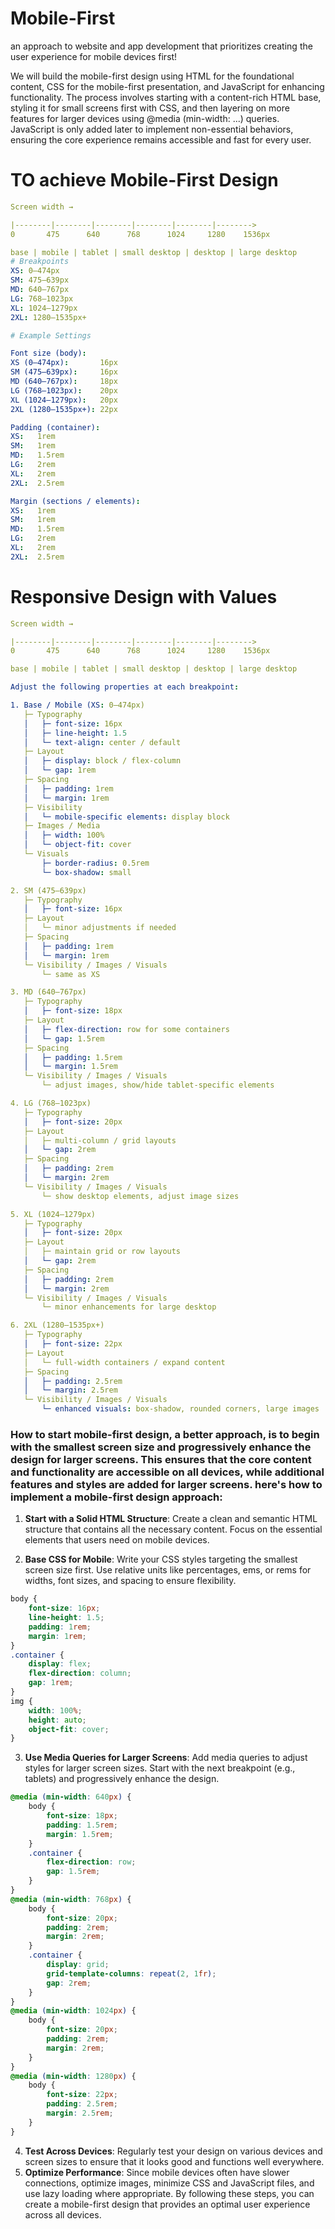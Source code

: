 # Mobile-First
an approach to website and app development that prioritizes creating the user experience for mobile devices first!


We will build the mobile-first design using HTML for the foundational content, CSS for the mobile-first presentation, and JavaScript for enhancing functionality. The process involves starting with a content-rich HTML base, styling it for small screens first with CSS, and then layering on more features for larger devices using @media (min-width: ...) queries. JavaScript is only added later to implement non-essential behaviors, ensuring the core experience remains accessible and fast for every user.


# TO achieve Mobile-First Design

```yaml
Screen width →

|--------|--------|--------|--------|--------|-------->
0       475      640      768      1024     1280    1536px

base | mobile | tablet | small desktop | desktop | large desktop
# Breakpoints
XS: 0–474px
SM: 475–639px
MD: 640–767px
LG: 768–1023px
XL: 1024–1279px
2XL: 1280–1535px+

# Example Settings

Font size (body):
XS (0–474px):       16px
SM (475–639px):     16px
MD (640–767px):     18px
LG (768–1023px):    20px
XL (1024–1279px):   20px
2XL (1280–1535px+): 22px

Padding (container):
XS:   1rem
SM:   1rem
MD:   1.5rem
LG:   2rem
XL:   2rem
2XL:  2.5rem

Margin (sections / elements):
XS:   1rem
SM:   1rem
MD:   1.5rem
LG:   2rem
XL:   2rem
2XL:  2.5rem

```

# Responsive Design with Values

```yaml 
Screen width →

|--------|--------|--------|--------|--------|-------->
0       475      640      768      1024     1280    1536px

base | mobile | tablet | small desktop | desktop | large desktop

Adjust the following properties at each breakpoint:

1. Base / Mobile (XS: 0–474px)
   ├─ Typography
   │   ├─ font-size: 16px
   │   ├─ line-height: 1.5
   │   └─ text-align: center / default
   ├─ Layout
   │   ├─ display: block / flex-column
   │   └─ gap: 1rem
   ├─ Spacing
   │   ├─ padding: 1rem
   │   └─ margin: 1rem
   ├─ Visibility
   │   └─ mobile-specific elements: display block
   ├─ Images / Media
   │   ├─ width: 100%
   │   └─ object-fit: cover
   └─ Visuals
       ├─ border-radius: 0.5rem
       └─ box-shadow: small

2. SM (475–639px)
   ├─ Typography
   │   ├─ font-size: 16px
   ├─ Layout
   │   └─ minor adjustments if needed
   ├─ Spacing
   │   ├─ padding: 1rem
   │   └─ margin: 1rem
   └─ Visibility / Images / Visuals
       └─ same as XS

3. MD (640–767px)
   ├─ Typography
   │   ├─ font-size: 18px
   ├─ Layout
   │   ├─ flex-direction: row for some containers
   │   └─ gap: 1.5rem
   ├─ Spacing
   │   ├─ padding: 1.5rem
   │   └─ margin: 1.5rem
   └─ Visibility / Images / Visuals
       └─ adjust images, show/hide tablet-specific elements

4. LG (768–1023px)
   ├─ Typography
   │   ├─ font-size: 20px
   ├─ Layout
   │   ├─ multi-column / grid layouts
   │   └─ gap: 2rem
   ├─ Spacing
   │   ├─ padding: 2rem
   │   └─ margin: 2rem
   └─ Visibility / Images / Visuals
       └─ show desktop elements, adjust image sizes

5. XL (1024–1279px)
   ├─ Typography
   │   ├─ font-size: 20px
   ├─ Layout
   │   ├─ maintain grid or row layouts
   │   └─ gap: 2rem
   ├─ Spacing
   │   ├─ padding: 2rem
   │   └─ margin: 2rem
   └─ Visibility / Images / Visuals
       └─ minor enhancements for large desktop

6. 2XL (1280–1535px+)
   ├─ Typography
   │   ├─ font-size: 22px
   ├─ Layout
   │   └─ full-width containers / expand content
   ├─ Spacing
   │   ├─ padding: 2.5rem
   │   └─ margin: 2.5rem
   └─ Visibility / Images / Visuals
       └─ enhanced visuals: box-shadow, rounded corners, large images

```
### How to start mobile-first design, a better approach, is to begin with the smallest screen size and progressively enhance the design for larger screens. This ensures that the core content and functionality are accessible on all devices, while additional features and styles are added for larger screens. here's how to implement a mobile-first design approach:

1. **Start with a Solid HTML Structure**: Create a clean and semantic HTML structure that contains all the necessary content. Focus on the essential elements that users need on mobile devices.

2. **Base CSS for Mobile**: Write your CSS styles targeting the smallest screen size first. Use relative units like percentages, ems, or rems for widths, font sizes, and spacing to ensure flexibility.

```css
body {
    font-size: 16px;
    line-height: 1.5;
    padding: 1rem;
    margin: 1rem;
}
.container {
    display: flex;
    flex-direction: column;
    gap: 1rem;
}
img {
    width: 100%;
    height: auto;
    object-fit: cover;
}
```
3. **Use Media Queries for Larger Screens**: Add media queries to adjust styles for larger screen sizes. Start with the next breakpoint (e.g., tablets) and progressively enhance the design.

```css  
@media (min-width: 640px) {
    body {
        font-size: 18px;
        padding: 1.5rem;
        margin: 1.5rem;
    }
    .container {
        flex-direction: row;
        gap: 1.5rem;
    }
}
@media (min-width: 768px) {
    body {
        font-size: 20px;
        padding: 2rem;
        margin: 2rem;
    }
    .container {
        display: grid;
        grid-template-columns: repeat(2, 1fr);
        gap: 2rem;
    }
}
@media (min-width: 1024px) {
    body {
        font-size: 20px;
        padding: 2rem;
        margin: 2rem;
    }
}
@media (min-width: 1280px) {
    body {
        font-size: 22px;
        padding: 2.5rem;
        margin: 2.5rem;
    }
}
```
4. **Test Across Devices**: Regularly test your design on various devices and screen sizes to ensure that it looks good and functions well everywhere.
5. **Optimize Performance**: Since mobile devices often have slower connections, optimize images, minimize CSS and JavaScript files, and use lazy loading where appropriate.
By following these steps, you can create a mobile-first design that provides an optimal user experience across all devices.